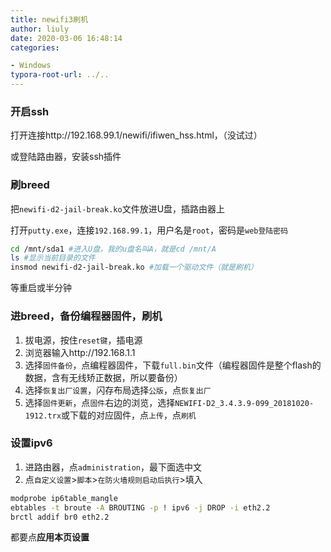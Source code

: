 ```yaml
---
title: newifi3刷机
author: liuly
date: 2020-03-06 16:48:14
categories:

- Windows
typora-root-url: ../..
---
```


### 开启ssh

打开连接http://192.168.99.1/newifi/ifiwen_hss.html，（没试过）

或登陆路由器，安装ssh插件

### 刷breed

把`newifi-d2-jail-break.ko`文件放进U盘，插路由器上

打开`putty.exe`，连接`192.168.99.1`，用户名是`root`，密码是`web登陆密码`

```sh
cd /mnt/sda1 #进入U盘，我的u盘名叫A，就是cd /mnt/A
ls #显示当前目录的文件
insmod newifi-d2-jail-break.ko #加载一个驱动文件（就是刷机）
```

等重启或半分钟

### 进breed，备份编程器固件，刷机

1. 拔电源，按住`reset键`，插电源
2. 浏览器输入http://192.168.1.1
3. 选择`固件备份`，点编程器固件，下载`full.bin`文件（编程器固件是整个flash的数据，含有无线矫正数据，所以要备份）
4. 选择`恢复出厂设置`，闪存布局选择`公版`，点`恢复出厂`
5. 选择`固件更新`，点`固件`右边的浏览，选择`NEWIFI-D2_3.4.3.9-099_20181020-1912.trx`或下载的对应固件，点`上传`，点`刷机`

### 设置ipv6

1. 进路由器，点`administration`，最下面选中文
2. 点`自定义设置`>`脚本`>`在防火墙规则启动后执行`>填入

```sh
modprobe ip6table_mangle
ebtables -t broute -A BROUTING -p ! ipv6 -j DROP -i eth2.2
brctl addif br0 eth2.2
```

都要点**应用本页设置**